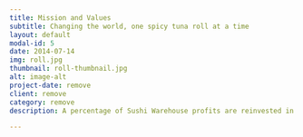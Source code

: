 ```yaml
---
title: Mission and Values
subtitle: Changing the world, one spicy tuna roll at a time
layout: default
modal-id: 5
date: 2014-07-14
img: roll.jpg
thumbnail: roll-thumbnail.jpg
alt: image-alt
project-date: remove
client: remove
category: remove
description: A percentage of Sushi Warehouse profits are reinvested in the community. Not just because it's the right thing to do, but because it's a part of who we are. 

---
```

